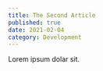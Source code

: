 ```yaml
---
title: The Second Article
published: true
date: 2021-02-04
category: Development
---
```


Lorem ipsum dolar sit.
